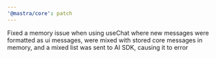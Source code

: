 ```yaml
---
'@mastra/core': patch
---
```


Fixed a memory issue when using useChat where new messages were formatted as ui messages, were mixed with stored core messages in memory, and a mixed list was sent to AI SDK, causing it to error

